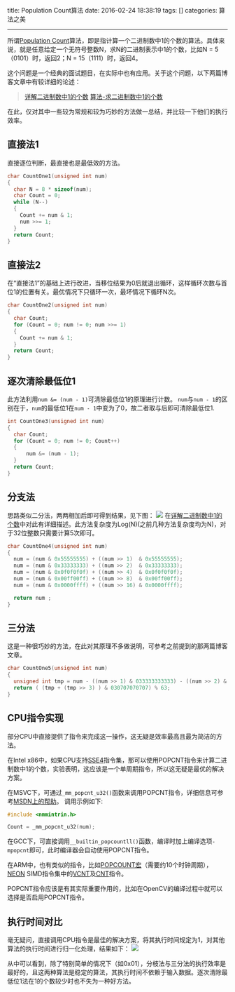 title: Population Count算法
date: 2016-02-24 18:38:19
tags: []
categories: 算法之美

---

所谓[Population Count](http://en.wikichip.org/wiki/population_count)算法，即是指计算一个二进制数中1的个数的算法。具体来说，就是任意给定一个无符号整数N，求N的二进制表示中1的个数，比如N = 5（0101）时，返回2；N = 15（1111）时，返回4。

这个问题是一个经典的面试题目，在实际中也有应用。关于这个问题，以下两篇博客文章中有较详细的论述：
> [详解二进制数中1的个数](http://github.tiankonguse.com/blog/2014/11/16/bit-count-more/)
> [算法-求二进制数中1的个数](http://www.cnblogs.com/graphics/archive/2010/06/21/1752421.html)

在此，仅对其中一些较为常规和较为巧妙的方法做一总结，并比较一下他们的执行效率。

<!--more-->

## 直接法1
直接逐位判断，最直接也是最低效的方法。
```c
char CountOne1(unsigned int num)
{
  char N = 8 * sizeof(num);
  char Count = 0;
  while (N--)
  {
    Count += num & 1;
    num >>= 1;
  }
  return Count;
}
```

<!--more-->

## 直接法2
在“直接法1”的基础上进行改进，当移位结果为0后就退出循环，这样循环次数与首位1的位置有关。最优情况下只循环一次，最坏情况下循环N次。
```c
char CountOne2(unsigned int num)
{
  char Count;
  for (Count = 0; num != 0; num >>= 1)
  {
    Count += num & 1;
  }
  return Count;
}
```

## 逐次清除最低位1
此方法利用`num &= (num - 1)`可清除最低位1的原理进行计数。
`num`与`num - 1`的区别在于，`num`的最低位1在`num - 1`中变为了0，故二者取与后即可清除最低位1.
```c
int CountOne3(unsigned int num)
{
  char Count;
  for (Count = 0; num != 0; Count++)
  {
      num &= (num - 1);
  }
  return Count;
}
```

## 分支法
思路类似二分法，两两相加后即可得到结果，见下图：
![](https://pic.gaomf.store/Software2010060623161414.jpg)
在[详解二进制数中1的个数](http://github.tiankonguse.com/blog/2014/11/16/bit-count-more/)中对此有详细描述。此方法复杂度为Log(N)(之前几种方法复杂度均为N)，对于32位整数只需要计算5次即可。
```c
char CountOne4(unsigned int num) 
{ 
  num = (num & 0x55555555) + ((num >> 1)  & 0x55555555); 
  num = (num & 0x33333333) + ((num >> 2)  & 0x33333333); 
  num = (num & 0x0f0f0f0f) + ((num >> 4)  & 0x0f0f0f0f); 
  num = (num & 0x00ff00ff) + ((num >> 8)  & 0x00ff00ff); 
  num = (num & 0x0000ffff) + ((num >> 16) & 0x0000ffff); 

  return num ; 
}
```

## 三分法
这是一种很巧妙的方法，在此对其原理不多做说明，可参考之前提到的那两篇博客文章。
```c
char CountOne5(unsigned int num)
{
  unsigned int tmp = num - ((num >> 1) & 033333333333) - ((num >> 2) & 011111111111);
  return ( (tmp + (tmp >> 3) ) & 030707070707) % 63;
}
```

## CPU指令实现
部分CPU中直接提供了指令来完成这一操作，这无疑是效率最高且最为简洁的方法。

在Intel x86中，如果CPU支持[SSE4](https://en.wikipedia.org/wiki/SSE4)指令集，那可以使用POPCNT指令来计算二进制数中1的个数，实验表明，这应该是一个单周期指令，所以这无疑是最优的解决方案。

在MSVC下，可通过`_mm_popcnt_u32()`函数来调用POPCNT指令，详细信息可参考[MSDN上的帮助](https://msdn.microsoft.com/en-us/library/bb514083.aspx)。
调用示例如下:
```c
#include <nmmintrin.h>

Count = _mm_popcnt_u32(num);
```

在GCC下，可直接调用`__builtin_popcountll()`函数，编译时加上编译选项`-mpopcnt`即可，此时编译器会自动使用POPCNT指令。

在ARM中，也有类似的指令，比如[POPCOUNT宏](http://infocenter.arm.com/help/index.jsp?topic=/com.arm.doc.dui0081b/CHDJJGAJ.html)（需要约10个时钟周期），[NEON](http://www.arm.com/zh/products/processors/technologies/neon.php) SIMD指令集中的[VCNT](http://infocenter.arm.com/help/index.jsp?topic=/com.arm.doc.dui0489g/CIHCFDBJ.html)及[CNT](http://infocenter.arm.com/help/index.jsp?topic=/com.arm.doc.dui0802a/CNT_advsimd_vector.html)指令。

POPCNT指令应该是有其实际重要作用的，比如在OpenCV的编译过程中就可以选择是否启用POPCNT指令。

## 执行时间对比
毫无疑问，直接调用CPU指令是最佳的解决方案，将其执行时间规定为1，对其他算法的执行时间进行归一化处理，结果如下：
![](https://pic.gaomf.store/20160224Graph.png-height)

从中可以看到，除了特别简单的情况下（如0x01），分枝法与三分法的执行效率是最好的，且这两种算法是稳定的算法，其执行时间不依赖于输入数据。逐次清除最低位1法在1的个数较少时也不失为一种好方法。
